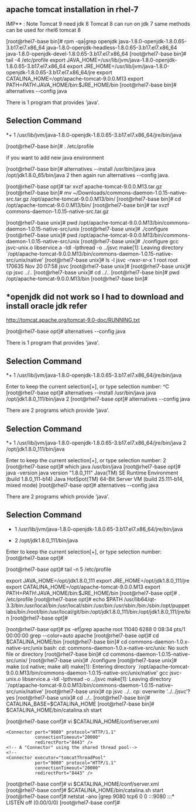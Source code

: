apache tomcat installation in rhel-7
------------------------------------
IMP** : Note Tomcat 9 need jdk 8
Tomcat 8 can run on jdk 7 same methods can be used for rhel6 tomcat 8

[root@rhel7-base bin]# rpm -qa|grep openjdk
java-1.8.0-openjdk-1.8.0.65-3.b17.el7.x86_64
java-1.8.0-openjdk-headless-1.8.0.65-3.b17.el7.x86_64
java-1.8.0-openjdk-devel-1.8.0.65-3.b17.el7.x86_64
[root@rhel7-base bin]# tail -4 /etc/profile
export JAVA_HOME=/usr/lib/jvm/java-1.8.0-openjdk-1.8.0.65-3.b17.el7.x86_64
export JRE_HOME=/usr/lib/jvm/java-1.8.0-openjdk-1.8.0.65-3.b17.el7.x86_64/jre
export CATALINA_HOME=/opt/apache-tomcat-9.0.0.M13
export PATH=$PATH:$JAVA_HOME/bin:$JRE_HOME/bin
[root@rhel7-base bin]# alternatives --config java

There is 1 program that provides 'java'.

  Selection    Command
-----------------------------------------------
*+ 1           /usr/lib/jvm/java-1.8.0-openjdk-1.8.0.65-3.b17.el7.x86_64/jre/bin/java


[root@rhel7-base bin]# . /etc/profile

if you want to add new java environment

[root@rhel7-base bin]# alternatives --install /usr/bin/java java  /opt/jdk1.8.0_65/bin/java 2
then again run alternatives --config java.

[root@rhel7-base opt]# tar xvzf apache-tomcat-9.0.0.M13.tar.gz
[root@rhel7-base bin]# mv ~/Downloads/commons-daemon-1.0.15-native-src.tar.gz /opt/apache-tomcat-9.0.0.M13/bin/
[root@rhel7-base bin]# cd /opt/apache-tomcat-9.0.0.M13/bin/
[root@rhel7-base bin]# tar xvzf commons-daemon-1.0.15-native-src.tar.gz

[root@rhel7-base unix]# pwd
/opt/apache-tomcat-9.0.0.M13/bin/commons-daemon-1.0.15-native-src/unix
[root@rhel7-base unix]# ./configure 
[root@rhel7-base unix]# pwd
/opt/apache-tomcat-9.0.0.M13/bin/commons-daemon-1.0.15-native-src/unix
[root@rhel7-base unix]# ./configure 
gcc   jsvc-unix.o libservice.a -ldl -lpthread -o ../jsvc
make[1]: Leaving directory `/opt/apache-tomcat-9.0.0.M13/bin/commons-daemon-1.0.15-native-src/unix/native'
[root@rhel7-base unix]# ls -l jsvc 
-rwxr-xr-x 1 root root 170635 Nov 20 07:58 jsvc
[root@rhel7-base unix]# 
[root@rhel7-base unix]# cp jsvc ../..
[root@rhel7-base unix]# cd ../..
[root@rhel7-base bin]# pwd
/opt/apache-tomcat-9.0.0.M13/bin
[root@rhel7-base bin]#


***openjdk did not work so I had to download and install oracle jdk**
refer
-----
http://tomcat.apache.org/tomcat-9.0-doc/RUNNING.txt

[root@rhel7-base opt]# alternatives --config java

There is 1 program that provides 'java'.

  Selection    Command
-----------------------------------------------
*+ 1           /usr/lib/jvm/java-1.8.0-openjdk-1.8.0.65-3.b17.el7.x86_64/jre/bin/java

Enter to keep the current selection[+], or type selection number: ^C
[root@rhel7-base opt]# alternatives --install /usr/bin/java java  /opt/jdk1.8.0_111/bin/java 2
[root@rhel7-base opt]# alternatives --config java

There are 2 programs which provide 'java'.

  Selection    Command
-----------------------------------------------
*+ 1           /usr/lib/jvm/java-1.8.0-openjdk-1.8.0.65-3.b17.el7.x86_64/jre/bin/java
   2           /opt/jdk1.8.0_111/bin/java

Enter to keep the current selection[+], or type selection number: 2
[root@rhel7-base opt]# which java
/usr/bin/java
[root@rhel7-base opt]# java -version
java version "1.8.0_111"
Java(TM) SE Runtime Environment (build 1.8.0_111-b14)
Java HotSpot(TM) 64-Bit Server VM (build 25.111-b14, mixed mode)
[root@rhel7-base opt]# alternatives --config java

There are 2 programs which provide 'java'.

  Selection    Command
-----------------------------------------------
*  1           /usr/lib/jvm/java-1.8.0-openjdk-1.8.0.65-3.b17.el7.x86_64/jre/bin/java
 + 2           /opt/jdk1.8.0_111/bin/java

Enter to keep the current selection[+], or type selection number: 
[root@rhel7-base opt]#


[root@rhel7-base opt]# tail -n 5 /etc/profile

export JAVA_HOME=/opt/jdk1.8.0_111
export JRE_HOME=/opt/jdk1.8.0_111/jre
export CATALINA_HOME=/opt/apache-tomcat-9.0.0.M13
export PATH=$PATH:$JAVA_HOME/bin:$JRE_HOME/bin
[root@rhel7-base opt]# . /etc/profile
[root@rhel7-base opt]# echo $PATH
/usr/lib64/qt-3.3/bin:/usr/local/bin:/usr/local/sbin:/usr/bin:/usr/sbin:/bin:/sbin:/opt/puppetlabs/bin:/root/bin:/usr/local/git/bin:/opt/jdk1.8.0_111/bin:/opt/jdk1.8.0_111/jre/bin
[root@rhel7-base opt]#

[root@rhel7-base opt]# ps -ef|grep apache
root     11040  6288  0 08:34 pts/1    00:00:00 grep --color=auto apache
[root@rhel7-base opt]# cd $CATALINA_HOME/bin
[root@rhel7-base bin]# cd commons-daemon-1.0.x-native-src/unix
bash: cd: commons-daemon-1.0.x-native-src/unix: No such file or directory
[root@rhel7-base bin]# cd commons-daemon-1.0.15-native-src/unix/
[root@rhel7-base unix]# ./configure 
[root@rhel7-base unix]# make
(cd native; make  all)
make[1]: Entering directory `/opt/apache-tomcat-9.0.0.M13/bin/commons-daemon-1.0.15-native-src/unix/native'
gcc   jsvc-unix.o libservice.a -ldl -lpthread -o ../jsvc
make[1]: Leaving directory `/opt/apache-tomcat-9.0.0.M13/bin/commons-daemon-1.0.15-native-src/unix/native'
[root@rhel7-base unix]# cp jsvc ../..
cp: overwrite ‘../../jsvc’? yes
[root@rhel7-base unix]# cd ../..
[root@rhel7-base bin]# CATALINA_BASE=$CATALINA_HOME
[root@rhel7-base bin]# $CATALINA_HOME/bin/catalina.sh start

[root@rhel7-base conf]# vi $CATALINA_HOME/conf/server.xml

  <!-- A "Connector" represents an endpoint by which requests are received
         and responses are returned. Documentation at :
         Java HTTP Connector: /docs/config/http.html
         Java AJP  Connector: /docs/config/ajp.html
         APR (HTTP/AJP) Connector: /docs/apr.html
         Define a non-SSL/TLS HTTP/1.1 Connector on port 9080
    -->
    <Connector port="9080" protocol="HTTP/1.1"
               connectionTimeout="20000"
               redirectPort="8443" />
    <!-- A "Connector" using the shared thread pool-->
    <!--
    <Connector executor="tomcatThreadPool"
               port="9080" protocol="HTTP/1.1"
               connectionTimeout="20000"
               redirectPort="8443" />

[root@rhel7-base conf]# vi $CATALINA_HOME/conf/server.xml
[root@rhel7-base conf]# $CATALINA_HOME/bin/catalina.sh start
[root@rhel7-base conf]# netstat -ano |grep 9080
tcp6       0      0 :::9080                 :::*                    LISTEN      off (0.00/0/0)
[root@rhel7-base conf]# 

